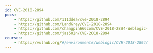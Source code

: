 ```yaml
---
id: CVE-2018-2894
pocs:
    - https://github.com/111ddea/cve-2018-2894
    - https://github.com/LandGrey/CVE-2018-2894
    - https://github.com/changpin666com/CVE-2018-2894-Weblogic-
    - https://github.com/jas502n/CVE-2018-2894
courses:
    - https://vulhub.org/#/environments/weblogic/CVE-2018-2894/
---
```

